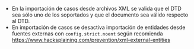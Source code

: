 * En la importación de casos desde archivos XML se valida que el DTD 
  sea sólo uno de los soportados y que el documento sea válido respecto al DTD.
* En importación de casos se desactiva importación de entidades desde 
 fuentes externas con `config.strict.noent` según recomienda
 <https://www.hacksplaining.com/prevention/xml-external-entities>
 
